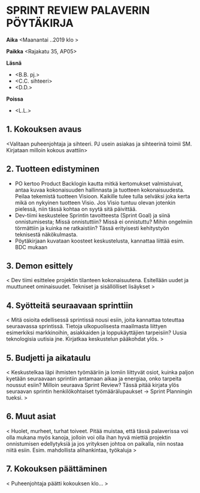 # SPRINT REVIEW PALAVERIN PÖYTÄKIRJA

**Aika**	<Maanantai ..2019 klo >

**Paikka**	<Rajakatu 35, AP05>

**Läsnä**	
 - <B.B. pj.>
 - <C.C. sihteeri>
 - <D.D.>		

**Poissa**	
 - <L.L.>

## 1. Kokouksen avaus	
<Valitaan puheenjohtaja ja sihteeri. PJ usein asiakas ja sihteerinä toimii SM. Kirjataan milloin kokous avattiin>

## 2. Tuotteen edistyminen
 - PO kertoo Product Backlogin kautta mitkä kertomukset valmistuivat, antaa kuvaa kokonaisuuden hallinnasta ja tuotteen kokonaisuudesta. Peilaa tekemistä tuotteen Visioon. Kaikille tulee tulla selväksi joka kerta mikä on nykyinen tuotteen Visio. Jos Visio tuntuu olevan jotenkin pielessä, niin tässä kohtaa on syytä sitä päivittää.
 - Dev-tiimi keskustelee Sprintin tavoitteesta (Sprint Goal) ja siinä onnistumisesta; Missä onnistuttiin? Missä ei onnistuttu? Mihin ongelmiin törmättiin ja kuinka ne ratkaistiin? Tässä erityisesti kehitystyön teknisestä näkökulmasta.
 - Pöytäkirjaan kuvataan koosteet keskustelusta, kannattaa liittää esim. BDC mukaan

## 3. Demon esittely	
< Dev tiimi esittelee projektin tilanteen kokonaisuutena. Esitellään uudet ja muuttuneet ominaisuudet. Tekniset ja sisällölliset lisäykset >

## 4. Syötteitä seuraavaan sprinttiin
< Mitä osioita edellisessä sprintissä nousi esiin, joita kannattaa toteuttaa seuraavassa sprintissä. Tietoja ulkopuolisesta maailmasta liittyen esimerkiksi markkinoihin, asiakkaiden ja loppukäyttäjien tarpeisiin? Uusia teknologisia uutisia jne. Kirjatkaa keskustelun pääkohdat ylös. >

## 5. Budjetti ja aikataulu
< Keskustelkaa läpi ihmisten työmääriin ja lomiin liittyvät osiot, kuinka paljon kyetään seuraavaan sprintiin antamaan aikaa ja energiaa, onko tarpeita noussut esiin? Milloin seuraava Sprint Review? Tässä pitää kirjata ylös seuraavan sprintin henkilökohtaiset työmäärälupaukset -> Sprint Planningin tueksi. >

## 6. Muut asiat
< Huolet, murheet, turhat toiveet. Pitää muistaa, että tässä palaverissa voi olla mukana myös kanoja, jolloin voi olla ihan hyvä miettiä projektin onnistumisen edellytyksiä ja jos yrityksen johtoa on paikalla, niin nostaa niitä esiin. Esim. mahdollista alihankintaa, työkaluja >

## 7. Kokouksen päättäminen
< Puheenjohtaja päätti kokouksen klo… >
